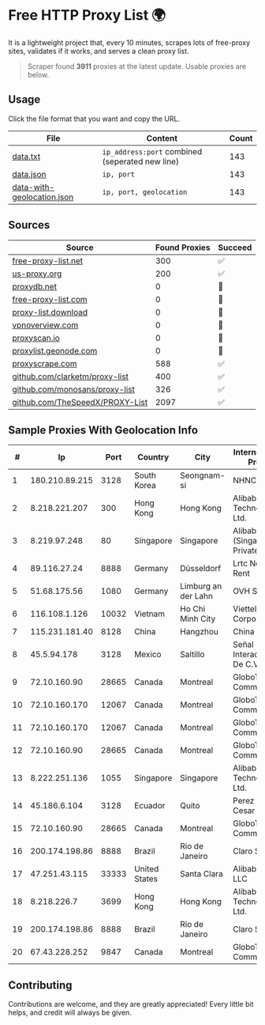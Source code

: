 
# Free HTTP Proxy List 🌍

It is a lightweight project that, every 10 minutes, scrapes lots of free-proxy sites, validates if it works, and serves a clean proxy list.


> Scraper found **3911** proxies at the latest update. Usable proxies are below.

## Usage

Click the file format that you want and copy the URL.


|File|Content|Count|
|----|-------|-----|
|[data.txt](https://raw.githubusercontent.com/themiralay/Proxy-List-World/master/data.txt)|`ip_address:port` combined (seperated new line)|143|
|[data.json](https://raw.githubusercontent.com/themiralay/Proxy-List-World/master/data.json)|`ip, port`|143|
|[data-with-geolocation.json](https://raw.githubusercontent.com/themiralay/Proxy-List-World/master/data-with-geolocation.json)|`ip, port, geolocation`|143|

## Sources

|Source|Found Proxies|Succeed|
|------|-------------|-------|
|[free-proxy-list.net](https://free-proxy-list.net)|300|✅|
|[us-proxy.org](https://www.us-proxy.org)|200|✅|
|[proxydb.net](http://proxydb.net)|0|🚫|
|[free-proxy-list.com](https://free-proxy-list.com/?page=&port=&type%5B%5D=http&type%5B%5D=https&up_time=0&search=Search)|0|🚫|
|[proxy-list.download](https://www.proxy-list.download/HTTP)|0|🚫|
|[vpnoverview.com](https://vpnoverview.com/privacy/anonymous-browsing/free-proxy-servers)|0|🚫|
|[proxyscan.io](https://www.proxyscan.io)|0|🚫|
|[proxylist.geonode.com](https://proxylist.geonode.com/api/proxy-list?limit=300&page=1&sort_by=lastChecked&sort_type=desc&protocols=http,https)|0|🚫|
|[proxyscrape.com](https://api.proxyscrape.com/v2/?request=displayproxies&protocol=http&timeout=10000&country=all&ssl=all&anonymity=all)|588|✅|
|[github.com/clarketm/proxy-list](https://raw.githubusercontent.com/clarketm/proxy-list/master/proxy-list-raw.txt)|400|✅|
|[github.com/monosans/proxy-list](https://raw.githubusercontent.com/monosans/proxy-list/main/proxies/http.txt)|326|✅|
|[github.com/TheSpeedX/PROXY-List](https://raw.githubusercontent.com/TheSpeedX/PROXY-List/master/http.txt)|2097|✅|


## Sample Proxies With Geolocation Info

|#|Ip|Port|Country|City|Internet Service Provider|
|-|--|----|-------|----|-------------------------|
|1|180.210.89.215|3128|South Korea|Seongnam-si|NHNCLOUD|
|2|8.218.221.207|300|Hong Kong|Hong Kong|Alibaba (US) Technology Co., Ltd.|
|3|8.219.97.248|80|Singapore|Singapore|Alibaba Cloud (Singapore) Private Limited|
|4|89.116.27.24|8888|Germany|Düsseldorf|Lrtc Network Rent|
|5|51.68.175.56|1080|Germany|Limburg an der Lahn|OVH SAS|
|6|116.108.1.126|10032|Vietnam|Ho Chi Minh City|Viettel Corporation|
|7|115.231.181.40|8128|China|Hangzhou|China Telecom|
|8|45.5.94.178|3128|Mexico|Saltillo|Señal Interactiva, S.A De C.V|
|9|72.10.160.90|28665|Canada|Montreal|GloboTech Communications|
|10|72.10.160.170|12067|Canada|Montreal|GloboTech Communications|
|11|72.10.160.170|12067|Canada|Montreal|GloboTech Communications|
|12|72.10.160.90|28665|Canada|Montreal|GloboTech Communications|
|13|8.222.251.136|1055|Singapore|Singapore|Alibaba (US) Technology Co., Ltd.|
|14|45.186.6.104|3128|Ecuador|Quito|Perez Tito Julio Cesar|
|15|72.10.160.90|28665|Canada|Montreal|GloboTech Communications|
|16|200.174.198.86|8888|Brazil|Rio de Janeiro|Claro S.A|
|17|47.251.43.115|33333|United States|Santa Clara|Alibaba Cloud LLC|
|18|8.218.226.7|3699|Hong Kong|Hong Kong|Alibaba (US) Technology Co., Ltd.|
|19|200.174.198.86|8888|Brazil|Rio de Janeiro|Claro S.A|
|20|67.43.228.252|9847|Canada|Montreal|GloboTech Communications|



## Contributing

Contributions are welcome, and they are greatly appreciated! Every
little bit helps, and credit will always be given.

